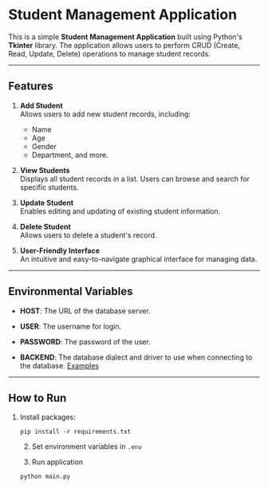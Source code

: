 # Student Management Application

This is a simple **Student Management Application** built using Python's **Tkinter** library. The application allows users to perform CRUD (Create, Read, Update, Delete) operations to manage student records.

---

## Features

1. **Add Student**  
   Allows users to add new student records, including:
   - Name
   - Age
   - Gender
   - Department, and more.

2. **View Students**  
   Displays all student records in a list. Users can browse and search for specific students.

3. **Update Student**  
   Enables editing and updating of existing student information.

4. **Delete Student**  
   Allows users to delete a student's record.

5. **User-Friendly Interface**  
   An intuitive and easy-to-navigate graphical interface for managing data.

---

## Environmental Variables

- **HOST**: The URL of the database server.

- **USER**: The username for login.

- **PASSWORD**: The password of the user.

- **BACKEND**: The database dialect and driver to use when connecting to the database. [Examples](https://docs.sqlalchemy.org/en/20/core/engines.html#backend-specific-urls)

---

## How to Run

1. Install packages:

   ```shell
   pip install -r requirements.txt
   ```

   2. Set environment variables in `.env`

   3. Run application
   
   ```shell
   python main.py
   ```
